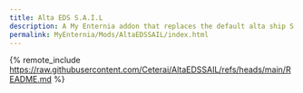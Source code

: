 ```yaml
---
title: Alta EDS S.A.I.L
description: A My Enternia addon that replaces the default alta ship S.A.I.L. assistant with an EDS version, changing the tones from light-blue to red. Hope you enjoy!
permalink: MyEnternia/Mods/AltaEDSSAIL/index.html
---
```


{% remote_include https://raw.githubusercontent.com/Ceterai/AltaEDSSAIL/refs/heads/main/README.md %}
